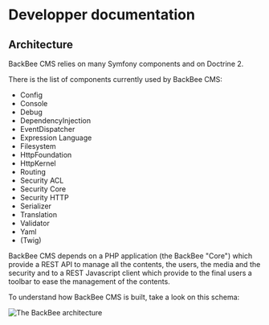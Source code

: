 # Developper documentation

## Architecture

BackBee CMS relies on many Symfony components and on Doctrine 2.

There is the list of components currently used by BackBee CMS:

* Config   
* Console   
* Debug   
* DependencyInjection   
* EventDispatcher
* Expression Language
* Filesystem
* HttpFoundation
* HttpKernel
* Routing
* Security ACL
* Security Core
* Security HTTP
* Serializer
* Translation
* Validator
* Yaml
* (Twig)

BackBee CMS depends on a PHP application (the BackBee "Core") which provide a REST API to manage all the contents,
the users, the media and the security and to a REST Javascript client which provide to the final users a toolbar
to ease the management of the contents.

To understand how BackBee CMS is built, take a look on this schema:

 ![The BackBee architecture](http://i.imgur.com/XfRFyLE.png)